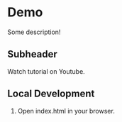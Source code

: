 # Demo

Some description!

## Subheader

Watch tutorial on Youtube.

## Local Development

1. Open index.html in your browser.